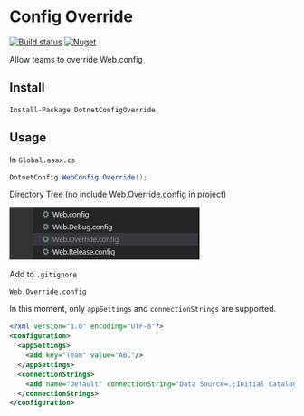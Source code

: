 # Config Override
[![Build status](https://ci.appveyor.com/api/projects/status/3pyfy8kt2dqeihwa?svg=true)](https://ci.appveyor.com/project/giansalex/dotnetconfigoverride) [![Nuget](https://img.shields.io/nuget/v/DotnetConfigOverride?style=flat-square)](https://www.nuget.org/packages/DotnetConfigOverride/)    

Allow teams to override Web.config

## Install
```
Install-Package DotnetConfigOverride
```

## Usage
In `Global.asax.cs`

```csharp
DotnetConfig.WebConfig.Override();
```

Directory Tree (no include Web.Override.config in project)

![Directory Tree](https://raw.githubusercontent.com/giansalex/DotnetConfigOverride/master/assets/tree.png)

Add to `.gitignore`
```
Web.Override.config
```

In this moment, only `appSettings` and `connectionStrings` are supported.
```xml
<?xml version="1.0" encoding="UTF-8"?>
<configuration>
  <appSettings>
    <add key="Team" value="ABC"/>
  </appSettings>
  <connectionStrings>
    <add name="Default" connectionString="Data Source=.;Initial Catalog=DB_ABC;" providerName="System.Data.SqlClient" />
  </connectionStrings>
</configuration>
```
